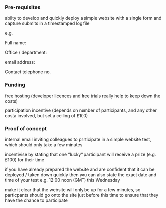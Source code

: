 ### Pre-requisites

abilty to develop and quickly deploy a simple website with a single form and capture submits in a timestamped log file

e.g.

Full name:

Office / department:

email address:

Contact telephone no. 



### Funding

free hosting \(developer licences and free trials really help to keep down the costs\)

participation incentive \(depends on number of participants, and any other costa involved, but set a ceiling of £100\)



### Proof of concept

internal email inviting colleagues to participate in a simple website test, which should only take a few minutes

incentivise by stating that one “lucky“ participant will receive a prize \(e.g. £100\) for their time

if you have already prepared the website and are confident that it can be deployed / taken down quickly then you can also state the exact date and time of your test e.g. 12:00 noon \(GMT\) this Wednesday

make it clear that the website will only be up for a few minutes, so particpants should go onto the site just before this time to ensure that they have the chance to participate


















